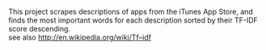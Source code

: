This project scrapes descriptions of apps from the iTunes App Store,
and finds the most important words for each description sorted by their TF-IDF score descending.<br>
see also http://en.wikipedia.org/wiki/Tf–idf